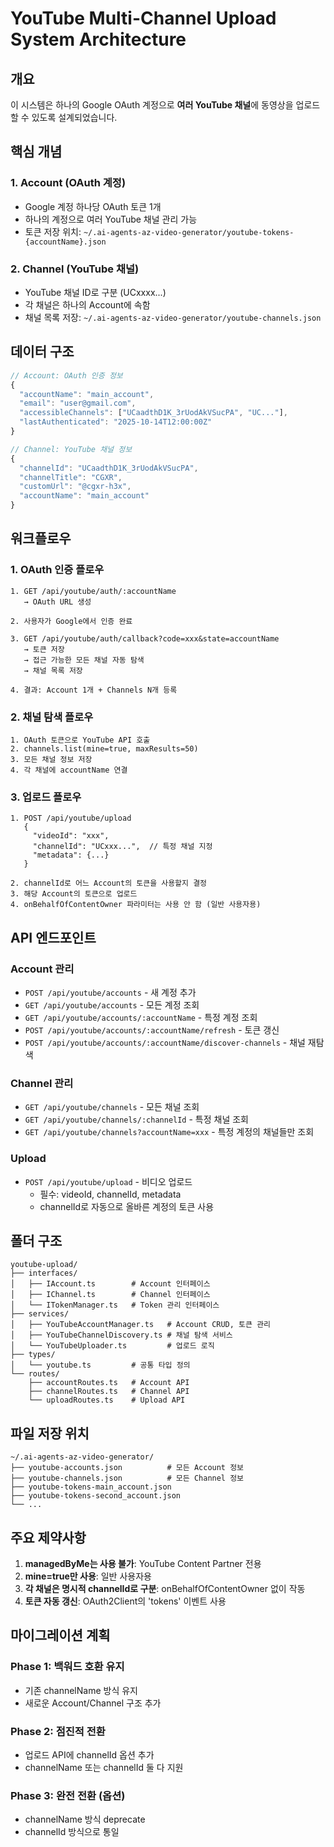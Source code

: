 # YouTube Multi-Channel Upload System Architecture

## 개요
이 시스템은 하나의 Google OAuth 계정으로 **여러 YouTube 채널**에 동영상을 업로드할 수 있도록 설계되었습니다.

## 핵심 개념

### 1. Account (OAuth 계정)
- Google 계정 하나당 OAuth 토큰 1개
- 하나의 계정으로 여러 YouTube 채널 관리 가능
- 토큰 저장 위치: `~/.ai-agents-az-video-generator/youtube-tokens-{accountName}.json`

### 2. Channel (YouTube 채널)
- YouTube 채널 ID로 구분 (UCxxxx...)
- 각 채널은 하나의 Account에 속함
- 채널 목록 저장: `~/.ai-agents-az-video-generator/youtube-channels.json`

## 데이터 구조

```typescript
// Account: OAuth 인증 정보
{
  "accountName": "main_account",
  "email": "user@gmail.com",
  "accessibleChannels": ["UCaadthD1K_3rUodAkVSucPA", "UC..."],
  "lastAuthenticated": "2025-10-14T12:00:00Z"
}

// Channel: YouTube 채널 정보
{
  "channelId": "UCaadthD1K_3rUodAkVSucPA",
  "channelTitle": "CGXR",
  "customUrl": "@cgxr-h3x",
  "accountName": "main_account"
}
```

## 워크플로우

### 1. OAuth 인증 플로우
```
1. GET /api/youtube/auth/:accountName
   → OAuth URL 생성

2. 사용자가 Google에서 인증 완료

3. GET /api/youtube/auth/callback?code=xxx&state=accountName
   → 토큰 저장
   → 접근 가능한 모든 채널 자동 탐색
   → 채널 목록 저장

4. 결과: Account 1개 + Channels N개 등록
```

### 2. 채널 탐색 플로우
```
1. OAuth 토큰으로 YouTube API 호출
2. channels.list(mine=true, maxResults=50)
3. 모든 채널 정보 저장
4. 각 채널에 accountName 연결
```

### 3. 업로드 플로우
```
1. POST /api/youtube/upload
   {
     "videoId": "xxx",
     "channelId": "UCxxx...",  // 특정 채널 지정
     "metadata": {...}
   }

2. channelId로 어느 Account의 토큰을 사용할지 결정
3. 해당 Account의 토큰으로 업로드
4. onBehalfOfContentOwner 파라미터는 사용 안 함 (일반 사용자용)
```

## API 엔드포인트

### Account 관리
- `POST /api/youtube/accounts` - 새 계정 추가
- `GET /api/youtube/accounts` - 모든 계정 조회
- `GET /api/youtube/accounts/:accountName` - 특정 계정 조회
- `POST /api/youtube/accounts/:accountName/refresh` - 토큰 갱신
- `POST /api/youtube/accounts/:accountName/discover-channels` - 채널 재탐색

### Channel 관리
- `GET /api/youtube/channels` - 모든 채널 조회
- `GET /api/youtube/channels/:channelId` - 특정 채널 조회
- `GET /api/youtube/channels?accountName=xxx` - 특정 계정의 채널들만 조회

### Upload
- `POST /api/youtube/upload` - 비디오 업로드
  - 필수: videoId, channelId, metadata
  - channelId로 자동으로 올바른 계정의 토큰 사용

## 폴더 구조

```
youtube-upload/
├── interfaces/
│   ├── IAccount.ts        # Account 인터페이스
│   ├── IChannel.ts        # Channel 인터페이스
│   └── ITokenManager.ts   # Token 관리 인터페이스
├── services/
│   ├── YouTubeAccountManager.ts   # Account CRUD, 토큰 관리
│   ├── YouTubeChannelDiscovery.ts # 채널 탐색 서비스
│   └── YouTubeUploader.ts         # 업로드 로직
├── types/
│   └── youtube.ts         # 공통 타입 정의
└── routes/
    ├── accountRoutes.ts   # Account API
    ├── channelRoutes.ts   # Channel API
    └── uploadRoutes.ts    # Upload API
```

## 파일 저장 위치

```
~/.ai-agents-az-video-generator/
├── youtube-accounts.json          # 모든 Account 정보
├── youtube-channels.json          # 모든 Channel 정보  
├── youtube-tokens-main_account.json
├── youtube-tokens-second_account.json
└── ...
```

## 주요 제약사항

1. **managedByMe는 사용 불가**: YouTube Content Partner 전용
2. **mine=true만 사용**: 일반 사용자용
3. **각 채널은 명시적 channelId로 구분**: onBehalfOfContentOwner 없이 작동
4. **토큰 자동 갱신**: OAuth2Client의 'tokens' 이벤트 사용

## 마이그레이션 계획

### Phase 1: 백워드 호환 유지
- 기존 channelName 방식 유지
- 새로운 Account/Channel 구조 추가

### Phase 2: 점진적 전환
- 업로드 API에 channelId 옵션 추가
- channelName 또는 channelId 둘 다 지원

### Phase 3: 완전 전환 (옵션)
- channelName 방식 deprecate
- channelId 방식으로 통일
